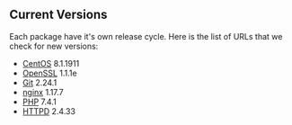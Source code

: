Current Versions
-----------------

Each package have it's own release cycle. Here is the list of URLs that we check for new versions:

* [CentOS](https://wiki.centos.org/Manuals/ReleaseNotes) 8.1.1911
* [OpenSSL](https://github.com/openssl/openssl/releases) 1.1.1e
* [Git](https://github.com/git/git/releases) 2.24.1
* [nginx](https://nginx.org/en/download.html) 1.17.7
* [PHP](https://github.com/php/php-src/releases) 7.4.1
* [HTTPD](https://github.com/apache/httpd/releases) 2.4.33
